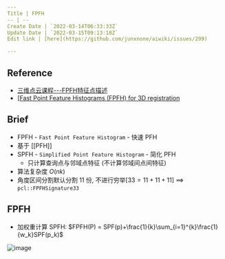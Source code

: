 ```yaml
---
Title | FPFH
-- | --
Create Date | `2022-03-14T06:33:33Z`
Update Date | `2022-03-15T09:13:18Z`
Edit link | [here](https://github.com/junxnone/aiwiki/issues/299)

---
```

## Reference
- [三维点云课程---FPFH特征点描述](https://blog.csdn.net/qq_45369294/article/details/121125386)
- [[Fast Point Feature Histograms (FPFH) for 3D registration](https://www.cvl.iis.u-tokyo.ac.jp/class2016/2016w/papers/6.3DdataProcessing/Rusu_FPFH_ICRA2009.pdf)


## Brief
- FPFH  - `Fast Point Feature Histogram` - 快速 PFH
- 基于 [[PFH]] 
- SPFH - `Simplified Point Feature Histogram` - 简化 PFH 
  - 只计算查询点与邻域点特征 (不计算邻域间点间特征)
- 算法复杂度 $O(nk)$
- 角度区间分割默认分割 11 份, 不进行穷举[$33 = 11 + 11 + 11$] ==> `pcl::FPFHSignature33`

## FPFH
- 加权重计算 SPFH: $FPFH(P) = SPF(p)+\frac{1}{k}\sum_{i=1}^{k}\frac{1}{w_k}SPF(p_k)$

![image](https://user-images.githubusercontent.com/2216970/158344329-9eb7b5fd-4938-4923-bd82-3adebeddb352.png)



